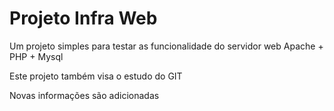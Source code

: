 # Projeto Infra Web

Um projeto simples para testar as funcionalidade do servidor web Apache + PHP + Mysql

Este projeto também visa o estudo do GIT

Novas informações são adicionadas
